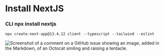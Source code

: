 # Install NextJS
### CLI npx install nextjs
 ```
 npx create-next-app@13.4.12 client --typescript --tailwind --eslint
```
![Screenshot of a comment on a GitHub issue showing an image, added in the Markdown, of an Octocat smiling and raising a tentacle.](https://myoctocat.com/assets/images/base-octocat.svg)

